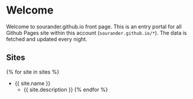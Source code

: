 # Welcome

Welcome to sourander.github.io front page. This is an entry portal for all Github Pages site within this account (`sourander.github.io/*`). The data is fetched and updated every night.

## Sites

{% for site in sites %}
* {{ site.name }} 
    * {{ site.description }}
{% endfor %}
